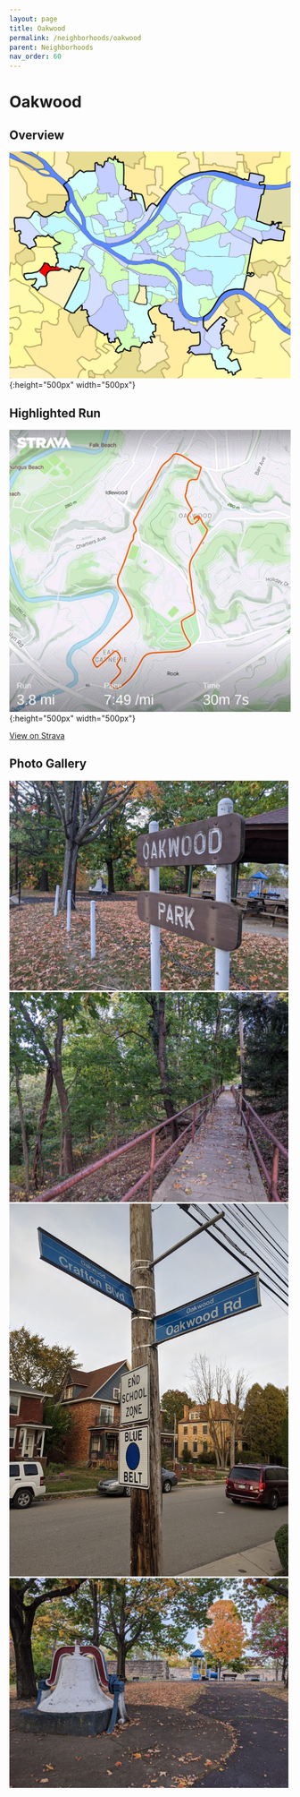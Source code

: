 ```yaml
---
layout: page
title: Oakwood
permalink: /neighborhoods/oakwood
parent: Neighborhoods
nav_order: 60
---
```


# Oakwood

## Overview

![map](../images/oakwood/map.png){:height="500px" width="500px"}

## Highlighted Run

![strava](../images/oakwood/strava.jpg){:height="500px" width="500px"}

[View on Strava](https://www.strava.com/activities/4195993275)

## Photo Gallery

<img src="../images/oakwood/oakwood-1.jpg" alt="New Homestead" title="oakwood park" width="500" />
<img src="../images/oakwood/oakwood-2.jpg" alt="New Homestead" title="stairs" width="500" />
<img src="../images/oakwood/oakwood-3.jpg" alt="New Homestead" title="street sign" width="500" />
<img src="../images/oakwood/oakwood-4.jpg" alt="New Homestead" title="oakwood park" width="500" />
